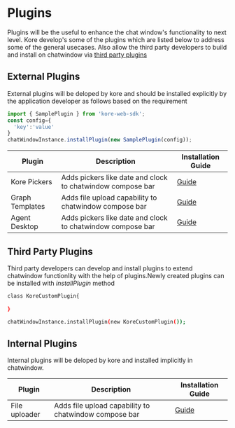 ﻿# Plugins
Plugins will be the useful to enhance the chat window's functionality to next level. Kore develop's some of the plugins which are listed below to address some of the general usecases. Also allow the third party developers to build and install on chatwindow via [third party plugins](#third-party-plugins)

## External Plugins
External plugins will be deloped by kore and should be installed explicitly by the application developer as follows based on the requirement
```js
import { SamplePlugin } from 'kore-web-sdk';
const config={
  'key':'value'
}
chatWindowInstance.installPlugin(new SamplePlugin(config));
```

| Plugin  | Description | Installation Guide
| ------------- | ------------- |------------- |
| Kore Pickers | Adds pickers like date and clock to chatwindow compose bar  |[Guide ](./kore-pickers) 
| Graph Templates| Adds file upload capability to chatwindow compose bar  |[Guide](./graph-templates)  
| Agent Desktop | Adds pickers like date and clock to chatwindow compose bar  |[Guide ](./agent-desktop) 



## Third Party Plugins

Third party developers can develop and install plugins to extend chatwindow functionlity with the help of plugins.Newly created plugins can be installed with *installPlugin* method

```bash
class KoreCustomPlugin{
  
}

chatWindowInstance.installPlugin(new KoreCustomPlugin());
```
## Internal Plugins
Internal plugins will be deloped by kore and installed implicitly in chatwindow.

| Plugin  | Description | Installation Guide
| ------------- | ------------- |------------- |
| File uploader| Adds file upload capability to chatwindow compose bar  |[Guide](./file-uploader)  


